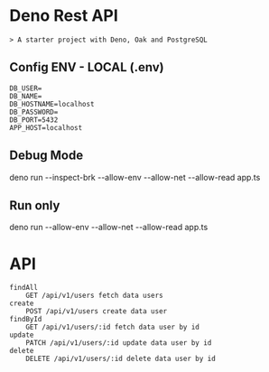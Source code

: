 # Deno Rest API
    > A starter project with Deno, Oak and PostgreSQL

## Config ENV - LOCAL (.env)
    DB_USER=
    DB_NAME=
    DB_HOSTNAME=localhost
    DB_PASSWORD=
    DB_PORT=5432
    APP_HOST=localhost

## Debug Mode
deno run --inspect-brk  --allow-env --allow-net --allow-read app.ts

## Run only
deno run --allow-env --allow-net --allow-read app.ts

# API
    findAll
        GET /api/v1/users fetch data users
    create
        POST /api/v1/users create data user
    findById
        GET /api/v1/users/:id fetch data user by id     
    update    
        PATCH /api/v1/users/:id update data user by id
    delete
        DELETE /api/v1/users/:id delete data user by id